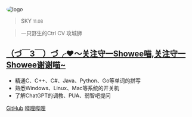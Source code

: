 <img src="favicon.ico" style="border-radius: 50%;" alt="logo">

> SKY <small>11.08</small>

> 一只野生的Ctrl CV 攻城狮

## [（づ￣3￣）づ╭❤️～关注守一Showee喵,关注守一Showee谢谢喵~](https://space.bilibili.com/3493110847900630/)

- 精通C、C++、C#、Java、Python、Go等单词的拼写
- 熟悉Windows、Linux、Mac等系统的开关机
- 了解ChatGPT的调教、PUA、弱智吧提问

[GitHub](https://github.com/skyatgit)
[哔哩哔哩](https://space.bilibili.com/216487883)